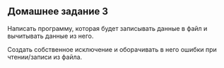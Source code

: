 ## Домашнее задание 3
Написать программу, которая будет записывать данные в файл и вычитывать данные из него.

Создать собственное исключение и оборачивать в него ошибки при чтении/записи из файла.